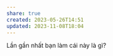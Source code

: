 ```yaml
---
share: true
created: 2023-05-26T14:51
updated: 2023-11-08T18:04
---
```


Lần gần nhất bạn làm cái này là gì?
